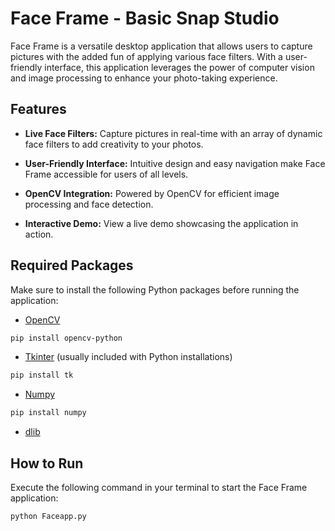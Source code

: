 # Face Frame - Basic Snap Studio
Face Frame is a versatile desktop application that allows users to capture pictures with the added fun of applying various face filters. With a user-friendly interface, this application leverages the power of computer vision and image processing to enhance your photo-taking experience.

## Features

- **Live Face Filters:** Capture pictures in real-time with an array of dynamic face filters to add creativity to your photos.

- **User-Friendly Interface:** Intuitive design and easy navigation make Face Frame accessible for users of all levels.

- **OpenCV Integration:** Powered by OpenCV for efficient image processing and face detection.

- **Interactive Demo:** View a live demo showcasing the application in action.

## Required Packages

Make sure to install the following Python packages before running the application:

- [OpenCV](https://pypi.org/project/opencv-python/)

```bash
pip install opencv-python
```

- [Tkinter](https://docs.python.org/3/library/tkinter.html) (usually included with Python installations)

```bash
pip install tk
```

- [Numpy](https://numpy.org/)

```bash
pip install numpy
```

- [dlib](http://dlib.net/)

## How to Run

Execute the following command in your terminal to start the Face Frame application:

```bash
python Faceapp.py
```